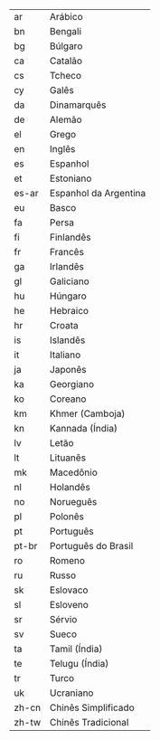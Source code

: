 <div class="tabela"><table>
<tr><td>ar</td><td>Arábico</td></tr>
<tr><td>bn</td><td>Bengali</td></tr>
<tr><td>bg</td><td>Búlgaro</td></tr>
<tr><td>ca</td><td>Catalão</td></tr>
<tr><td>cs</td><td>Tcheco</td></tr>
<tr><td>cy</td><td>Galês</td></tr>
<tr><td>da</td><td>Dinamarquês</td></tr>
<tr><td>de</td><td>Alemão</td></tr>
<tr><td>el</td><td>Grego</td></tr>
<tr><td>en</td><td>Inglês</td></tr>
<tr><td>es</td><td>Espanhol</td></tr>
<tr><td>et</td><td>Estoniano</td></tr>
<tr><td>es-ar</td><td>Espanhol da Argentina</td></tr>
<tr><td>eu</td><td>Basco</td></tr>
<tr><td>fa</td><td>Persa</td></tr>
<tr><td>fi</td><td>Finlandês</td></tr>
<tr><td>fr</td><td>Francês</td></tr>
<tr><td>ga</td><td>Irlandês</td></tr>
<tr><td>gl</td><td>Galiciano</td></tr>
<tr><td>hu</td><td>Húngaro</td></tr>
<tr><td>he</td><td>Hebraico</td></tr>
<tr><td>hr</td><td>Croata</td></tr>
<tr><td>is</td><td>Islandês</td></tr>
<tr><td>it</td><td>Italiano</td></tr>
<tr><td>ja</td><td>Japonês</td></tr>
<tr><td>ka</td><td>Georgiano</td></tr>
<tr><td>ko</td><td>Coreano</td></tr>
<tr><td>km</td><td>Khmer (Camboja)</td></tr>
<tr><td>kn</td><td>Kannada (Índia)</td></tr>
<tr><td>lv</td><td>Letão</td></tr>
<tr><td>lt</td><td>Lituanês</td></tr>
<tr><td>mk</td><td>Macedônio</td></tr>
<tr><td>nl</td><td>Holandês</td></tr>
<tr><td>no</td><td>Norueguês</td></tr>
<tr><td>pl</td><td>Polonês</td></tr>
<tr><td>pt</td><td>Português</td></tr>
<tr><td>pt-br</td><td>Português do Brasil</td></tr>
<tr><td>ro</td><td>Romeno</td></tr>
<tr><td>ru</td><td>Russo</td></tr>
<tr><td>sk</td><td>Eslovaco</td></tr>
<tr><td>sl</td><td>Esloveno</td></tr>
<tr><td>sr</td><td>Sérvio</td></tr>
<tr><td>sv</td><td>Sueco</td></tr>
<tr><td>ta</td><td>Tamil (Índia)</td></tr>
<tr><td>te</td><td>Telugu (Índia)</td></tr>
<tr><td>tr</td><td>Turco</td></tr>
<tr><td>uk</td><td>Ucraniano</td></tr>
<tr><td>zh-cn</td><td>Chinês Simplificado</td></tr>
<tr><td>zh-tw</td><td>Chinês Tradicional</td></tr>
</table></div>

